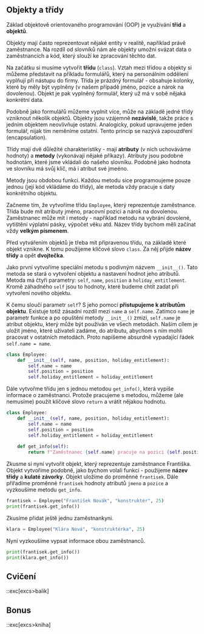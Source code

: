 ## Objekty a třídy

Základ objektově orientovaného programování (OOP) je využívání **tříd** a **objektů**.

Objekty mají často reprezentovat nějaké entity v realitě, například právě zaměstnance. Na rozdíl od slovníků nám ale objekty umožní svázat data o zaměstnancích a kód, který slouží ke zpracování těchto dat.

Na začátku si musíme vytvořit **třídu** (`class`). Vztah mezi třídou a objekty si můžeme představit na příkladu formulářů, který na personálním oddělení vyplňují při nástupu do firmy. Třída je prázdný formulář - obsahuje kolonky, které by měly být vyplněny (v našem případě jméno, pozice a nárok na dovolenou). Objekt je pak vyplněný formulář, který už má v sobě nějaká konkrétní data. 

Podobně jako formulářů můžeme vyplnit více, může na základě jedné třídy vzniknout několik objektů. Objekty jsou vzájemně **nezávislé**, takže práce s jedním objektem neovlivňuje ostatní. Analogicky, pokud upravujeme jeden formulář, nijak tím neměníme ostatní. Tento princip se nazývá zapouzdření (encapsulation).

Třídy mají dvě důležité charakteristiky - mají **atributy** (v nich uchováváme hodnoty) a **metody** (vykonávají nějaké příkazy). Atributy jsou podobné hodnotám, které jsme vkládali do našeho slovníku. Podobně jako hodnota ve slovníku má svůj klíč, má i atribut své jmeéno.

Metody jsou obdobou funkci. Každou metodu sice programoujeme pouze jednou (její kód vkládáme do třídy), ale metoda vždy pracuje s daty konkrétního objektu.

Začneme tím, že vytvoříme třídu `Employee`, který reprezentuje zaměstnance. Třída bude mít atributy jméno, pracovní pozici a nárok na dovolenou. Zaměstnanec může mít i metody - například metodu na vybrání dovolené, vytištění výplatní pásky, výpočet věku atd. Název třídy bychom měli začínat vždy **velkým písmenem**.

Před vytvářením objektů je třeba mít připravenou třídu, na základě které objekt vznikne. K tomu použijeme klíčové slovo `class`. Za něj přijde **název třídy** a opět **dvojtečka**. 

Jako první vytvoříme speciální metodu s podivným názvem `__init__()`. Tato metoda se stará o vytvoření objektu a nastavení hodnot jeho atributů. Metoda má čtyři parametry: `self`, `name`, `position` a `holiday_entitlement`. Kromě záhadného `self` jsou to hodnoty, které budeme chtít zadat při vytvoření nového objektu.

K čemu sloučí parametr `self`? S jeho pomocí **přistupujeme k atributům objektu**. Existuje totiž zásadní rozdíl mezi `name` a `self.name`. Zatímco `name` je parametr funkce a po opuštění metody `__init__()` zmizí, `self.name` je atribut objektu, který může být používán ve všech metodách. Naším cílem je uložit jméno, které uživateli zadáme, do atributu, abychom s ním mohli pracovat v ostatních metodách. Proto napíšeme absurdně vypadající řádek `self.name = name`.

```py
class Employee:
    def __init__(self, name, position, holiday_entitlement):
        self.name = name
        self.position = position
        self.holiday_entitlement = holiday_entitlement
```

Dále vytvořme třídu jen s jednou metodou `get_info()`, která vypíše informace o zaměstnanci. Protože pracujeme s metodou, můžeme (ale nemusíme) použít klíčové slovo `return` a vrátit nějakou hodnotu.

```py
class Employee:
    def __init__(self, name, position, holiday_entitlement):
        self.name = name
        self.position = position
        self.holiday_entitlement = holiday_entitlement
    
    def get_info(self):
        return f"Zaměstnanec {self.name} pracuje na pozici {self.position}."
```

Zkusme si nyní vytvořit objekt, který reprezentuje zaměstnance Františka. Objekt vytvoříme podobně, jako bychom volali funkci - použijeme **název třídy** a **kulaté závorky**. Objekt uložíme do proměnné `frantisek`. Dále přiřadíme proměnné `frantisek` hodnoty atributů `jmeno` a `pozice` a vyzkoušíme metodu `get_info`.

```py
frantisek = Employee("František Novák", "konstruktér", 25)
print(frantisek.get_info())
```

Zkusíme přidat ještě jednu zaměstnankyni.

```py
klara = Employee("Klára Nová", "konstruktérka", 25)
```

Nyní vyzkoušíme vypsat informace obou zaměstnanců.

```py
print(frantisek.get_info())
print(klara.get_info())
```

## Cvičení

::exc[excs>balik]

## Bonus

::exc[excs>kniha]
